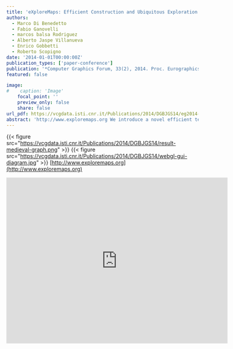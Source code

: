 ```yaml
---
title: 'eXploreMaps: Efficient Construction and Ubiquitous Exploration of Panoramic View Graphcs of Complex 3D Environments'
authors:
  - Marco Di Benedetto
  - Fabio Ganovelli
  - marcos balsa Rodriguez
  - Alberto Jaspe Villanueva
  - Enrico Gobbetti
  - Roberto Scopigno
date: '2014-01-01T00:00:00Z'
publication_types: ['paper-conference']
publication: '*Computer Graphics Forum, 33(2), 2014. Proc. Eurographics 2014, To appear*'
featured: false

image:
#    caption: 'Image'
    focal_point: ''
    preview_only: false
    share: false
url_pdf: https://vcgdata.isti.cnr.it/Publications/2014/DGBJGS14/eg2014-exploremaps.pdf
abstract: 'http://www.exploremaps.org We introduce a novel efficient technique for automatically transforming a generic renderable 3D scene into a simple graph representation named ExploreMaps, where nodes are nicely placed point of views, called probes, and arcs are smooth paths between neighboring probes. Each probe is associated with a panoramic image enriched with preferred viewing orientations, and each path with a panoramic video. Our GPU-accelerated unattended construction pipeline distributes probes so as to guarantee coverage of the scene while accounting for perceptual criteria before finding smooth, good looking paths between neighboring probes. Images and videos are precomputed at construction time with off-line photorealistic rendering engines, providing a convincing 3D visualization beyond the limits of current real-time graphics techniques. At run-time, the graph is exploited both for creating automatic scene indexes and movie previews of complex scenes and for supporting interactive exploration through a low-DOF assisted navigation interface and the visual indexing of the scene provided by the selected viewpoints. Due to negligible CPU overhead and very limited use of GPU functionality, real-time performance is achieved on emerging web-based environments based on WebGL even on low-powered mobile devices.'
---
```

{{< figure src="https://vcgdata.isti.cnr.it/Publications/2014/DGBJGS14/result-medieval-graph.png" >}}
{{< figure src="https://vcgdata.isti.cnr.it/Publications/2014/DGBJGS14/webgl-gui-diagram.jpg" >}}
[http://www.exploremaps.org](http://www.exploremaps.org)

<iframe width="580" height="435" src="http://www.youtube.com/embed/yW3uVEzd-Pg" frameborder="0" frameborder="0" allowfullscreen>

